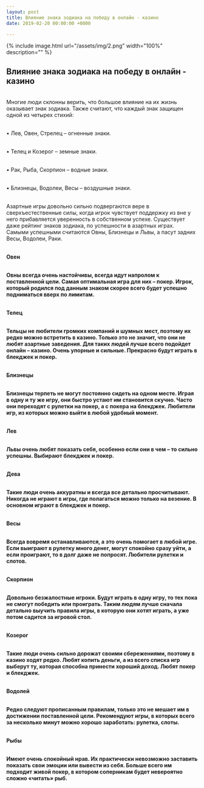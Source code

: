 ```yaml
---
layout: post
title: Влияние знака зодиака на победу в онлайн - казино
date: 2019-02-20 00:00:00 +0000

---
```

{% include image.html url="/assets/img/2.png" width="100%" description="" %}

## Влияние знака зодиака на победу в онлайн - казино

<br>Многие люди склонны верить, что большое влияние на их жизнь оказывает знак зодиака. Также считают, что каждый знак защищен одной из четырех стихий:

<br>•	Лев, Овен, Стрелец – огненные знаки.

<br>•	Телец и Козерог – земные знаки.

<br>•	Рак, Рыба, Скорпион – водные знаки.

<br>•	Близнецы, Водолеи, Весы – воздушные знаки.

<br>Азартные игры довольно сильно подвергаются вере в сверхъестественные силы, когда игрок чувствует поддержку из вне у него прибавляется уверенность в собственном успехе. Существует даже рейтинг знаков зодиака, по успешности в азартных играх. Самыми успешными считаются Овны, Близнецы и Львы, а пасут задних Весы, Водолеи, Раки.

<br><strong>Овен

<br>Овны всегда очень настойчивы, всегда идут напролом к поставленной цели. Самая оптимальная игра для них – покер. Игрок, который родился под данным знаком скорее всего будет успешно подниматься вверх по лимитам.

<br><strong>Телец</strong>

<br>Тельцы не любители громких компаний и шумных мест, поэтому их редко можно встретить в казино. Только это не значит, что они не любят азартные заведения. Для таких людей лучше всего подойдет онлайн – казино. Очень упорные и сильные. Прекрасно будут играть в блекджек и покер.

<br><strong>Близнецы</strong>

<br>Близнецы терпеть не могут постоянно сидеть на одном месте. Играя в одну и ту же игру, они быстро устают им становится скучно. Часто они переходят с рулетки на покер, а с покера на блекджек. Любители игр, из которых можно выйти в любой удобный момент.

<br><strong>Лев</strong>

<br>Львы очень любят показать себя, особенно если они в чем – то сильно успешны. Выбирают блекджек и покер.

<br><strong>Дева</strong>

<br>Такие люди очень аккуратны и всегда все детально просчитывают. Никогда не играют в игры, где полагаться можно только на везение. В основном играют в блекджек и покер.

<br><strong>Весы</strong>

<br>Всегда вовремя останавливаются, а это очень помогает в любой игре. Если выиграют в рулетку много денег, могут спокойно сразу уйти, а если проиграют, то в долг даже не попросят.  Любители рулетки и слотов.

<br><strong>Скорпион</strong>

<br>Довольно безжалостные игроки. Будут играть в одну игру, то тех пока не смогут победить или проиграть. Таким людям лучше сначала детально выучить правила игры, в которую они хотят играть, а уже потом садится за игровой стол.

<br><strong>Козерог</strong>

<br>Такие люди очень сильно дорожат своими сбережениями, поэтому в казино ходят редко. Любят копить деньги, а из всего списка игр выберут ту, которая способна принести хороший доход. Любят покер и блекджек.

<br><strong>Водолей</strong>

<br>Редко следуют прописанным правилам, только это не мешает им в достижении поставленной цели. Рекомендуют игры, в которых всего за несколько минут можно хорошо заработать: рулетка, слоты.

<br><strong>Рыбы</strong>

<br>Имеют очень спокойный нрав. Их практически невозможно заставить показать свои эмоции или вывести из себя. Больше всего им подходит живой покер, в котором соперникам будет невероятно сложно «читать» рыб.